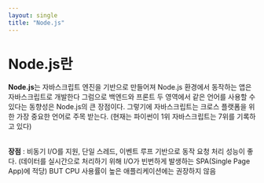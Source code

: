 ```yaml
---
layout: single
title: "Node.js"
---
```


# Node.js란

<strong>Node.js</strong>는 자바스크립트 엔진을 기반으로 만들어져
Node.js 환경에서 동작하는 앱은 자바스크립트로 개발한다
그럼으로 백엔드와 프론트 두 영역에서 같은 언어를 사용할 수 있다는
동향성은 Node.js의 큰 장점이다.
그렇기에 자바스크립트는 크로스 플랫폼을 위한 가장 중요한 언어로 주목 받는다.
(현재는 파이썬이 1위 자바스크립트는 7위를 기록하고 있다)<br><br>

<strong>장점</strong> : 비동기 I/O를 지원, 단일 스레드, 이벤트 루프 기반으로 동작
요청 처리 성능이 좋다.
(데이터를 실시간으로 처리하기 위해 I/O가 빈번하게 발생하는 SPA(Single Page App)에 적당)
BUT CPU 사용률이 높은 애플리케이션에는 권장하지 않음
